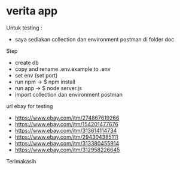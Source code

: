 # verita app

Untuk testing :
- saya sediakan collection dan environment postman di folder doc

Step
- create db
- copy and rename .env.example to .env
- set env (set port)
- run npm -> $ npm install
- run app -> $ node server.js
- import collection dan environment postman

url ebay for testing
- https://www.ebay.com/itm/274867619266
- https://www.ebay.com/itm/154201477676
- https://www.ebay.com/itm/313614114734
- https://www.ebay.com/itm/294304385111
- https://www.ebay.com/itm/313380455914
- https://www.ebay.com/itm/312958226645

Terimakasih
